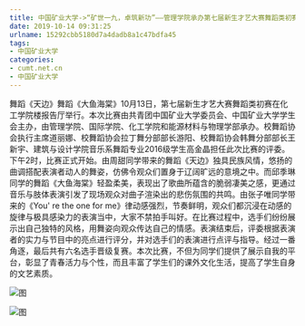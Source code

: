 ```yaml
---
title: 中国矿业大学->“矿世一九，卓筑新功”——管理学院承办第七届新生才艺大赛舞蹈类初赛 | cumt.net.cn
date: 2019-10-14 09:31:25
urlname: 15292cbb5180d7a4dadb8a1c47bdfa45
tags: 
- 中国矿业大学
categories:
- cumt.net.cn
- 中国矿业大学
---
```

舞蹈《天边》舞蹈《大鱼海棠》10月13日，第七届新生才艺大赛舞蹈类初赛在化工学院楼报告厅举行。本次比赛由共青团中国矿业大学委员会、中国矿业大学学生会主办，由管理学院、国际学院、化工学院和能源材料与物理学部承办。校舞蹈协会执行主席道丽娜、校舞蹈协会拉丁舞分部部长游阳、校舞蹈协会韩舞分部部长王新宇、建筑与设计学院音乐系舞蹈专业2016级学生高金晶担任此次比赛的评委。下午2时，比赛正式开始。由周甜同学带来的舞蹈《天边》独具民族风情，悠扬的曲调搭配表演者动人的舞姿，仿佛令观众们置身于辽阔旷远的意境之中。而邱季琳同学的舞蹈《大鱼海棠》轻盈柔美，表现出了歌曲所蕴含的脆弱凄美之感，更通过音乐与肢体表演引发了现场观众对曲子渲染出的悲伤氛围的共鸣。由张子唯同学带来的《You' re the one for me》律动感强烈，节奏鲜明，观众们都沉浸在动感的旋律与极具感染力的表演当中，大家不禁拍手叫好。在比赛过程中，选手们纷纷展示出自己独特的风格，用舞姿向观众传达自己的情感。表演结束后，评委根据表演者的实力与节目中的亮点进行评分，并对选手们的表演进行点评与指导。经过一番角逐，最后共有六名选手晋级复赛。本次比赛，不但为同学们提供了展示自我的平台，彰显了青春活力与个性，而且丰富了学生们的课外文化生活，提高了学生自身的文艺素质。

![图](http://xwzx.cumt.edu.cn/_upload/article/images/16/22/9cf724b5448183565458ead05e8f/21b65610-9f52-42ed-a4d6-7298a09093f5.jpg)

![图](http://xwzx.cumt.edu.cn/_upload/article/images/16/22/9cf724b5448183565458ead05e8f/88fdf07c-bc83-4c74-8747-20c9910ad4ce.jpg)
